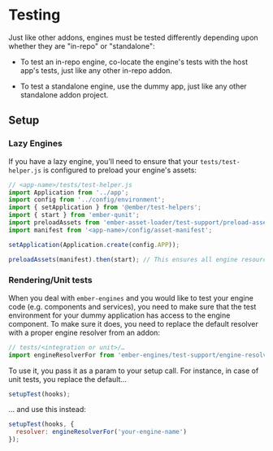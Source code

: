# Testing

Just like other addons, engines must be tested differently depending upon whether they are "in-repo" or "standalone":

* To test an in-repo engine, co-locate the engine's tests with the host app's tests, just like any other in-repo addon.

* To test a standalone engine, use the dummy app, just like any other standalone addon project.

## Setup

### Lazy Engines

If you have a lazy engine, you'll need to ensure that your `tests/test-helper.js` is configured to preload your engine's assets:

```js
// <app-name>/tests/test-helper.js
import Application from '../app';
import config from '../config/environment';
import { setApplication } from '@ember/test-helpers';
import { start } from 'ember-qunit';
import preloadAssets from 'ember-asset-loader/test-support/preload-assets';
import manifest from '<app-name>/config/asset-manifest';

setApplication(Application.create(config.APP));

preloadAssets(manifest).then(start); // This ensures all engine resources are loaded before the tests
```

### Rendering/Unit tests

When you deal with `ember-engines` and you would like to test your engine code (e.g. components and services), you need to make sure that the test environment for your dummy application has access to the engine component. To make sure it does, you need to replace the default resolver with a proper engine resolver from an addon:


```js
// tests/<integration or unit>/…
import engineResolverFor from 'ember-engines/test-support/engine-resolver-for';
```
To use it, you pass it as a param to your setup call. For instance, in case of unit tests, you replace the default...

```js
setupTest(hooks);
```

... and use this instead:

```js
setupTest(hooks, {
  resolver: engineResolverFor('your-engine-name')
});
```
